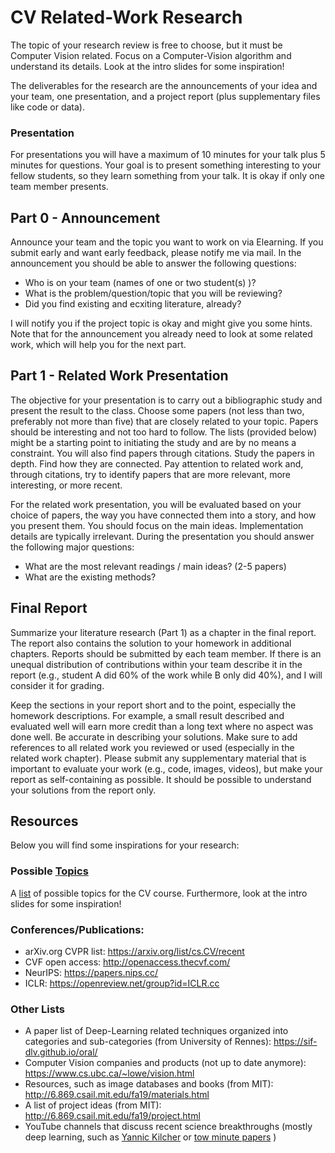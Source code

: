 # CV Related-Work Research
The topic of your research review is free to choose, but it must be Computer Vision related. Focus on a Computer-Vision algorithm and understand its details. Look at the intro slides for some inspiration! 

The deliverables for the research are the announcements of your idea and your team, one presentation, and a project report (plus supplementary files like code or data). 

### Presentation
For presentations you will have a maximum of 10 minutes for your talk plus 5 minutes for questions. Your goal is to present something interesting to your fellow students, so they learn something from your talk. It is okay if only one team member presents. 

## Part 0 - Announcement
Announce your team and the topic you want to work on via Elearning. If you submit early and want early feedback, please notify me via mail.
In the announcement you should be able to answer the following questions: 
- Who is on your team (names of one or two student(s) )?
- What is the problem/question/topic that you will be reviewing? 
- Did you find existing and ecxiting literature, already? 

I will notify you if the project topic is okay and might give you some hints. 
Note that for the announcement you already need to look at some related work, which will help you for the next part.

## Part 1 - Related Work Presentation
The objective for your presentation is to carry out a bibliographic study and present the result to the class. Choose some papers (not less than two, preferably not more than five) that are closely related to your topic. Papers should be interesting and not too hard to follow.
The lists (provided below) might be a starting point to initiating the study and are by no means a constraint. You will also find papers through citations. Study the papers in depth. Find how they are connected. Pay attention to related work and, through citations, try to identify papers that are more relevant, more interesting, or more recent. 

For the related work presentation, you will be evaluated based on your choice of papers, the way you have connected them into a story, and how you present them. You should focus on the main ideas. Implementation details are typically irrelevant. 
During the presentation you should answer the following major questions:
- What are the most relevant readings / main ideas? (2-5 papers) 
- What are the existing methods? 

## Final Report
Summarize your literature research (Part 1) as a chapter in the final report. 
The report also contains the solution to your homework in additional chapters. 
Reports should be submitted by each team member. If there is an unequal distribution of contributions within your team describe it in the report (e.g., student A did 60% of the work while B only did 40%), and I will consider it for grading. 

Keep the sections in your report short and to the point, especially the homework descriptions. For example, a small result described and evaluated well will earn more credit than a long text where no aspect was done well. Be accurate in describing your solutions. Make sure to add references to all related work you reviewed or used (especially in the related work chapter). 
Please submit any supplementary material that is important to evaluate your work (e.g., code, images, videos), but make your report as self-containing as possible. It should be possible to understand your solutions from the report only. 

## Resources 
Below you will find some inspirations for your research:

### Possible [Topics](TOPICS.md)
A [list](TOPICS.md) of possible topics for the CV course. 
Furthermore, look at the intro slides for some inspiration! 


### Conferences/Publications:
- arXiv.org CVPR list: https://arxiv.org/list/cs.CV/recent
- CVF open access: http://openaccess.thecvf.com/
- NeurIPS: https://papers.nips.cc/
- ICLR: https://openreview.net/group?id=ICLR.cc

### Other Lists
- A paper list of Deep-Learning related techniques organized into categories and sub-categories (from University of Rennes): https://sif-dlv.github.io/oral/
- Computer Vision companies and products (not up to date anymore): https://www.cs.ubc.ca/~lowe/vision.html
- Resources, such as image databases and books (from MIT): http://6.869.csail.mit.edu/fa19/materials.html
- A list of project ideas (from MIT): http://6.869.csail.mit.edu/fa19/project.html
- YouTube channels that discuss recent science breakthroughs (mostly deep learning, such as [Yannic Kilcher](https://www.youtube.com/c/YannicKilcher/videos) or [tow minute papers](https://www.youtube.com/c/K%C3%A1rolyZsolnai/videos) )
